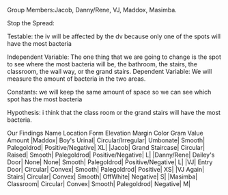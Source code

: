 Group Members:Jacob, Danny/Rene, VJ, Maddox, Masimba.

Stop the Spread:

Testable: the iv will be affected by the dv because only one of the spots will have the most bacteria

Independent Variable: The one thing that we are going to change is the spot to see where the most bacteria will be, the bathroom, the stairs, the classroom, the wall way, or the grand stairs. Dependent Variable: We will measure the amount of bacteria in the two areas.

Constants: we will keep the same amount of space so we can see which spot has the most bacteria

Hypothesis: i think that the class room or the grand stairs will have the most bacteria.

Our Findings
Name	Location	Form	Elevation	Margin	Color	Gram Value	Amount
|Maddox|	Boy's Urinal|	Circular/Irregular|	Umbonate|	Smooth|	Palegoldrod|	Positive/Negative|	XL|
|Jacob|	Grand Staircase|	Circular|	Raised|	Smooth|	Palegoldrod|	Positive/Negative|	L|
|Danny/Rene|	Dailey's Door|	None|	None|	Smooth|	Palegoldrod|	Positive/Negative|	L|
|VJ|	Entry Door|	Circular|	Convex|	Smooth|	Palegoldrod|	Positive|	XS|
|VJ Again|	Stairs|	Circular|	Convex|	Smooth|	OffWhite|	Negative|	S|
|Masimba|	Classroom|	Circular|	Convex|	Smooth|	Palegoldrod|	Negative|	M|
